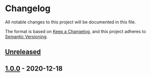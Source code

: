 # Changelog

All notable changes to this project will be documented in this file.

The format is based on [Keep a Changelog](https://keepachangelog.com/en/1.0.0/),
and this project adheres to [Semantic Versioning](https://semver.org/spec/v2.0.0.html).

## [Unreleased]

## [1.0.0] - 2020-12-18

[Unreleased]: https://github.com/escaped/django-networkx-astar-path/compare/1.0.0...HEAD
[1.0.0]: https://github.com/escaped/networkx-astar-path/tree/1.0.0
